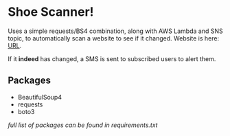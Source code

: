 # Shoe Scanner!

Uses a simple requests/BS4 combination, along with AWS Lambda and SNS topic, to automatically scan a website to see if it changed. Website is here: [URL](https://eflash-sg.doverstreetmarket.com/password).

If it **indeed** has changed, a SMS is sent to subscribed users to alert them.

## Packages
- BeautifulSoup4
- requests
- boto3

*full list of packages can be found in requirements.txt*
